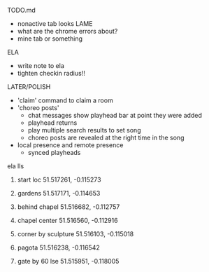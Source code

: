 TODO.md

- nonactive tab looks LAME
- what are the chrome errors about?
- mine tab or something


ELA
- write note to ela
- tighten checkin radius!!






LATER/POLISH
- 'claim' command to claim a room
- 'choreo posts'
    - chat messages show playhead bar at point they were added
    - playhead returns
    - play multiple search results to set song
    - choreo posts are revealed at the right time in the song
- local presence and remote presence
    - synced playheads




ela lls
1. start loc
    51.517261, -0.115273

2. gardens
    51.517171, -0.114653

3. behind chapel
    51.516682, -0.112757

4. chapel center
    51.516560, -0.112916

5. corner by sculpture
    51.516103, -0.115018

6. pagota
    51.516238, -0.116542

7. gate by 60 lse
    51.515951, -0.118005
